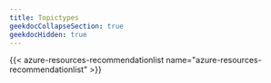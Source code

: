 ```yaml
---
title: Topictypes
geekdocCollapseSection: true
geekdocHidden: true
---
```


{{< azure-resources-recommendationlist name="azure-resources-recommendationlist" >}}
